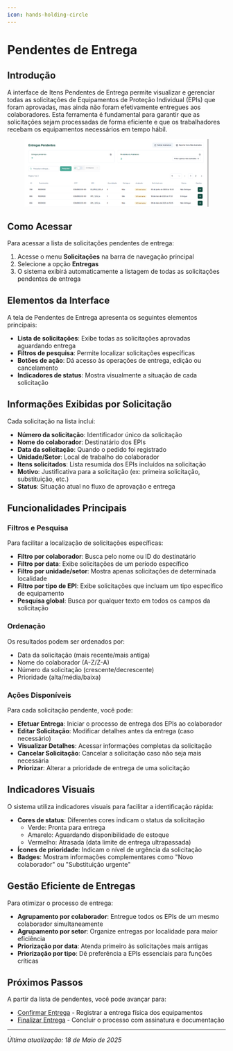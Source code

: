 ```yaml
---
icon: hands-holding-circle
---
```


# Pendentes de Entrega

## Introdução

A interface de Itens Pendentes de Entrega permite visualizar e gerenciar todas as solicitações de Equipamentos de Proteção Individual (EPIs) que foram aprovadas, mas ainda não foram efetivamente entregues aos colaboradores. Esta ferramenta é fundamental para garantir que as solicitações sejam processadas de forma eficiente e que os trabalhadores recebam os equipamentos necessários em tempo hábil.

<figure><img src="../../.gitbook/assets/image (50).png" alt=""><figcaption></figcaption></figure>

## Como Acessar

Para acessar a lista de solicitações pendentes de entrega:

1. Acesse o menu **Solicitações** na barra de navegação principal
2. Selecione a opção **Entregas**
3. O sistema exibirá automaticamente a listagem de todas as solicitações pendentes de entrega

## Elementos da Interface

A tela de Pendentes de Entrega apresenta os seguintes elementos principais:

* **Lista de solicitações**: Exibe todas as solicitações aprovadas aguardando entrega
* **Filtros de pesquisa**: Permite localizar solicitações específicas
* **Botões de ação**: Dá acesso às operações de entrega, edição ou cancelamento
* **Indicadores de status**: Mostra visualmente a situação de cada solicitação

## Informações Exibidas por Solicitação

Cada solicitação na lista inclui:

* **Número da solicitação**: Identificador único da solicitação
* **Nome do colaborador**: Destinatário dos EPIs
* **Data da solicitação**: Quando o pedido foi registrado
* **Unidade/Setor**: Local de trabalho do colaborador
* **Itens solicitados**: Lista resumida dos EPIs incluídos na solicitação
* **Motivo**: Justificativa para a solicitação (ex: primeira solicitação, substituição, etc.)
* **Status**: Situação atual no fluxo de aprovação e entrega

## Funcionalidades Principais

### Filtros e Pesquisa

Para facilitar a localização de solicitações específicas:

* **Filtro por colaborador**: Busca pelo nome ou ID do destinatário
* **Filtro por data**: Exibe solicitações de um período específico
* **Filtro por unidade/setor**: Mostra apenas solicitações de determinada localidade
* **Filtro por tipo de EPI**: Exibe solicitações que incluam um tipo específico de equipamento
* **Pesquisa global**: Busca por qualquer texto em todos os campos da solicitação

### Ordenação

Os resultados podem ser ordenados por:

* Data da solicitação (mais recente/mais antiga)
* Nome do colaborador (A-Z/Z-A)
* Número da solicitação (crescente/decrescente)
* Prioridade (alta/média/baixa)

### Ações Disponíveis

Para cada solicitação pendente, você pode:

* **Efetuar Entrega**: Iniciar o processo de entrega dos EPIs ao colaborador
* **Editar Solicitação**: Modificar detalhes antes da entrega (caso necessário)
* **Visualizar Detalhes**: Acessar informações completas da solicitação
* **Cancelar Solicitação**: Cancelar a solicitação caso não seja mais necessária
* **Priorizar**: Alterar a prioridade de entrega de uma solicitação

## Indicadores Visuais

O sistema utiliza indicadores visuais para facilitar a identificação rápida:

* **Cores de status**: Diferentes cores indicam o status da solicitação
  * Verde: Pronta para entrega
  * Amarelo: Aguardando disponibilidade de estoque
  * Vermelho: Atrasada (data limite de entrega ultrapassada)
* **Ícones de prioridade**: Indicam o nível de urgência da solicitação
* **Badges**: Mostram informações complementares como "Novo colaborador" ou "Substituição urgente"

## Gestão Eficiente de Entregas

Para otimizar o processo de entrega:

* **Agrupamento por colaborador**: Entregue todos os EPIs de um mesmo colaborador simultaneamente
* **Agrupamento por setor**: Organize entregas por localidade para maior eficiência
* **Priorização por data**: Atenda primeiro às solicitações mais antigas
* **Priorização por tipo**: Dê preferência a EPIs essenciais para funções críticas

## Próximos Passos

A partir da lista de pendentes, você pode avançar para:

* [Confirmar Entrega](confirmar-entrega.md) - Registrar a entrega física dos equipamentos
* [Finalizar Entrega](broken-reference) - Concluir o processo com assinatura e documentação

***

_Última atualização: 18 de Maio de 2025_
